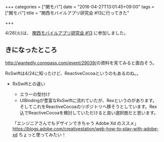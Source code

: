 +++
categories = ["関モバ"]
date = "2016-04-27T13:01:45+09:00"
tags = ["関モバ"]
title = "関西モバイルアプリ研究会 #13に行ってきた"

+++

4/26(火)は、 <a href="http://kanmoba.connpass.com/event/28416/">関西モバイルアプリ研究会 #13</a>	に参加しました。

## きになったところ
<a href="http://wantedly.connpass.com/event/29039/">http://wantedly.connpass.com/event/29039/</a>の資料を見てみると面白そう。

RxSwiftは4/24に知ったけど、ReactiveCocoaというのもあるのね。。

* RxSwiftとの違い
   * エラーの型付け
   * UIBindingが豊富なRxSwiftに流れていたが、Rexというのがあります。そしてこれをReactiveCocoaのリポジトリへ移そうとしています。Rex込でReactiveCocoaを検討していただけると良い選択肢だと思います。

   「エンジニアさんでもデザインできちゃう Adobe Xd のススメ」
<a href="https://blogs.adobe.com/creativestation/web-how-to-play-with-adobe-xd">https://blogs.adobe.com/creativestation/web-how-to-play-with-adobe-xd</a> ちょっと使ってみたい！

